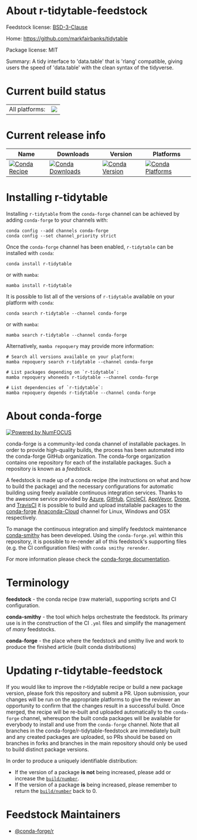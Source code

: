 About r-tidytable-feedstock
===========================

Feedstock license: [BSD-3-Clause](https://github.com/conda-forge/r-tidytable-feedstock/blob/main/LICENSE.txt)

Home: https://github.com/markfairbanks/tidytable

Package license: MIT

Summary: A tidy interface to 'data.table' that is 'rlang' compatible, giving users the speed of 'data.table' with the clean syntax of the tidyverse.

Current build status
====================


<table><tr><td>All platforms:</td>
    <td>
      <a href="https://dev.azure.com/conda-forge/feedstock-builds/_build/latest?definitionId=11540&branchName=main">
        <img src="https://dev.azure.com/conda-forge/feedstock-builds/_apis/build/status/r-tidytable-feedstock?branchName=main">
      </a>
    </td>
  </tr>
</table>

Current release info
====================

| Name | Downloads | Version | Platforms |
| --- | --- | --- | --- |
| [![Conda Recipe](https://img.shields.io/badge/recipe-r--tidytable-green.svg)](https://anaconda.org/conda-forge/r-tidytable) | [![Conda Downloads](https://img.shields.io/conda/dn/conda-forge/r-tidytable.svg)](https://anaconda.org/conda-forge/r-tidytable) | [![Conda Version](https://img.shields.io/conda/vn/conda-forge/r-tidytable.svg)](https://anaconda.org/conda-forge/r-tidytable) | [![Conda Platforms](https://img.shields.io/conda/pn/conda-forge/r-tidytable.svg)](https://anaconda.org/conda-forge/r-tidytable) |

Installing r-tidytable
======================

Installing `r-tidytable` from the `conda-forge` channel can be achieved by adding `conda-forge` to your channels with:

```
conda config --add channels conda-forge
conda config --set channel_priority strict
```

Once the `conda-forge` channel has been enabled, `r-tidytable` can be installed with `conda`:

```
conda install r-tidytable
```

or with `mamba`:

```
mamba install r-tidytable
```

It is possible to list all of the versions of `r-tidytable` available on your platform with `conda`:

```
conda search r-tidytable --channel conda-forge
```

or with `mamba`:

```
mamba search r-tidytable --channel conda-forge
```

Alternatively, `mamba repoquery` may provide more information:

```
# Search all versions available on your platform:
mamba repoquery search r-tidytable --channel conda-forge

# List packages depending on `r-tidytable`:
mamba repoquery whoneeds r-tidytable --channel conda-forge

# List dependencies of `r-tidytable`:
mamba repoquery depends r-tidytable --channel conda-forge
```


About conda-forge
=================

[![Powered by
NumFOCUS](https://img.shields.io/badge/powered%20by-NumFOCUS-orange.svg?style=flat&colorA=E1523D&colorB=007D8A)](https://numfocus.org)

conda-forge is a community-led conda channel of installable packages.
In order to provide high-quality builds, the process has been automated into the
conda-forge GitHub organization. The conda-forge organization contains one repository
for each of the installable packages. Such a repository is known as a *feedstock*.

A feedstock is made up of a conda recipe (the instructions on what and how to build
the package) and the necessary configurations for automatic building using freely
available continuous integration services. Thanks to the awesome service provided by
[Azure](https://azure.microsoft.com/en-us/services/devops/), [GitHub](https://github.com/),
[CircleCI](https://circleci.com/), [AppVeyor](https://www.appveyor.com/),
[Drone](https://cloud.drone.io/welcome), and [TravisCI](https://travis-ci.com/)
it is possible to build and upload installable packages to the
[conda-forge](https://anaconda.org/conda-forge) [Anaconda-Cloud](https://anaconda.org/)
channel for Linux, Windows and OSX respectively.

To manage the continuous integration and simplify feedstock maintenance
[conda-smithy](https://github.com/conda-forge/conda-smithy) has been developed.
Using the ``conda-forge.yml`` within this repository, it is possible to re-render all of
this feedstock's supporting files (e.g. the CI configuration files) with ``conda smithy rerender``.

For more information please check the [conda-forge documentation](https://conda-forge.org/docs/).

Terminology
===========

**feedstock** - the conda recipe (raw material), supporting scripts and CI configuration.

**conda-smithy** - the tool which helps orchestrate the feedstock.
                   Its primary use is in the construction of the CI ``.yml`` files
                   and simplify the management of *many* feedstocks.

**conda-forge** - the place where the feedstock and smithy live and work to
                  produce the finished article (built conda distributions)


Updating r-tidytable-feedstock
==============================

If you would like to improve the r-tidytable recipe or build a new
package version, please fork this repository and submit a PR. Upon submission,
your changes will be run on the appropriate platforms to give the reviewer an
opportunity to confirm that the changes result in a successful build. Once
merged, the recipe will be re-built and uploaded automatically to the
`conda-forge` channel, whereupon the built conda packages will be available for
everybody to install and use from the `conda-forge` channel.
Note that all branches in the conda-forge/r-tidytable-feedstock are
immediately built and any created packages are uploaded, so PRs should be based
on branches in forks and branches in the main repository should only be used to
build distinct package versions.

In order to produce a uniquely identifiable distribution:
 * If the version of a package **is not** being increased, please add or increase
   the [``build/number``](https://docs.conda.io/projects/conda-build/en/latest/resources/define-metadata.html#build-number-and-string).
 * If the version of a package **is** being increased, please remember to return
   the [``build/number``](https://docs.conda.io/projects/conda-build/en/latest/resources/define-metadata.html#build-number-and-string)
   back to 0.

Feedstock Maintainers
=====================

* [@conda-forge/r](https://github.com/conda-forge/r/)

